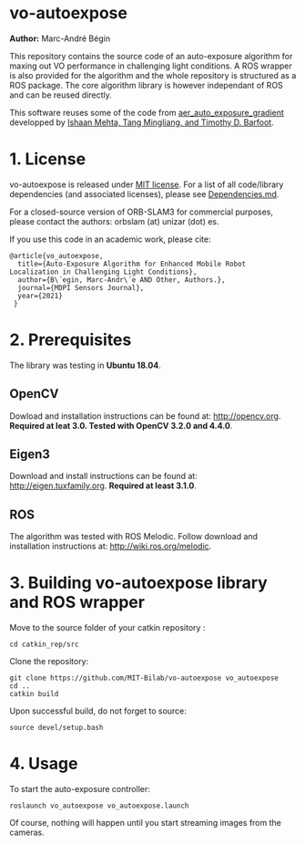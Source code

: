 # vo-autoexpose

**Author:** Marc-André Bégin

<!-- The [Changelog](https://github.com/UZ-SLAMLab/ORB_SLAM3/blob/master/Changelog.md) describes the features of each version. -->

This repository contains the source code of an auto-exposure algorithm for maxing out VO performance in challenging light conditions. A ROS wrapper is also provided for the algorithm and the whole repository is structured as a ROS package. The core algorithm library is however independant of ROS and can be reused directly.

<!-- We provide examples to run ORB-SLAM3 in the [EuRoC dataset](http://projects.asl.ethz.ch/datasets/doku.php?id=kmavvisualinertialdatasets) using stereo or monocular, with or without IMU, and in the [TUM-VI dataset](https://vision.in.tum.de/data/datasets/visual-inertial-dataset) using fisheye stereo or monocular, with or without IMU. Videos of some example executions can be found at [ORB-SLAM3 channel](https://www.youtube.com/channel/UCXVt-kXG6T95Z4tVaYlU80Q). -->

This software reuses some of the code from [aer_auto_exposure_gradient](https://github.com/ishaanmht/aer_auto_exposure_gradient) developped by [Ishaan Mehta, Tang Mingliang, and Timothy D. Barfoot](https://ieeexplore.ieee.org/document/9108676/). 
<!-- This software is based on [ORB-SLAM2](https://github.com/raulmur/ORB_SLAM2) developed by [Raul Mur-Artal](http://webdiis.unizar.es/~raulmur/), [Juan D. Tardos](http://webdiis.unizar.es/~jdtardos/), [J. M. M. Montiel](http://webdiis.unizar.es/~josemari/) and [Dorian Galvez-Lopez](http://doriangalvez.com/) ([DBoW2](https://github.com/dorian3d/DBoW2)). -->

<!-- TODO: Include a cool picture -->
<!-- <a href="https://youtu.be/HyLNq-98LRo" target="_blank"><img src="https://img.youtube.com/vi/HyLNq-98LRo/0.jpg" 
alt="ORB-SLAM3" width="240" height="180" border="10" /></a> -->


# 1. License

vo-autoexpose is released under [MIT license](https://github.com/UZ-SLAMLab/ORB_SLAM3/LICENSE). For a list of all code/library dependencies (and associated licenses), please see [Dependencies.md](https://github.com/UZ-SLAMLab/ORB_SLAM3/blob/master/Dependencies.md).

For a closed-source version of ORB-SLAM3 for commercial purposes, please contact the authors: orbslam (at) unizar (dot) es.

If you use this code in an academic work, please cite:

    @article{vo_autoexpose,
      title={Auto-Exposure Algorithm for Enhanced Mobile Robot Localization in Challenging Light Conditions},
      author={B\´egin, Marc-Andr\´e AND Other, Authors.},
      journal={MDPI Sensors Journal},
      year={2021}
     }

# 2. Prerequisites
The library was testing in **Ubuntu 18.04**. 

<!-- ## C++11 or C++0x Compiler
We use the new thread and chrono functionalities of C++11. -->

## OpenCV
Dowload and installation instructions can be found at: http://opencv.org. **Required at leat 3.0. Tested with OpenCV 3.2.0 and 4.4.0**.

## Eigen3
Download and install instructions can be found at: http://eigen.tuxfamily.org. **Required at least 3.1.0**.

## ROS 
The algorithm was tested with ROS Melodic. Follow download and installation instructions at: http://wiki.ros.org/melodic.

# 3. Building vo-autoexpose library and ROS wrapper
Move to the source folder of your catkin repository :
```
cd catkin_rep/src
```

Clone the repository:
```
git clone https://github.com/MIT-Bilab/vo-autoexpose vo_autoexpose
cd ..
catkin build
```
Upon successful build, do not forget to source:
```
source devel/setup.bash 
```

# 4. Usage
To start the auto-exposure controller:
```
roslaunch vo_autoexpose vo_autoexpose.launch
```
Of course, nothing will happen until you start streaming images from the cameras. 

<!-- TODO: add details on https://github.com/neufieldrobotics/spinnaker_sdk_camera_driver -->
